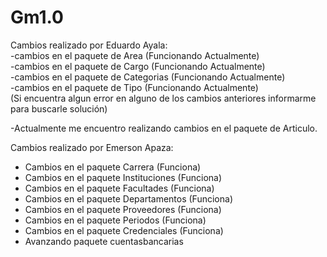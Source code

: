 # Gm1.0
Cambios realizado por Eduardo Ayala: <br>
-cambios en el paquete de Area (Funcionando Actualmente)<br>
-cambios en el paquete de Cargo (Funcionando Actualmente)<br>
-cambios en el paquete de Categorias (Funcionando Actualmente)<br>
-cambios en el paquete de Tipo (Funcionando Actualmente)<br>
(Si encuentra algun error en alguno de los cambios anteriores informarme para buscarle solución)<br>

-Actualmente me encuentro realizando cambios en el paquete de Articulo. 

Cambios realizado por Emerson Apaza:
- Cambios en el paquete Carrera (Funciona)
- Cambios en el paquete Instituciones (Funciona)
- Cambios en el paquete Facultades (Funciona)
- Cambios en el paquete Departamentos (Funciona)
- Cambios en el paquete Proveedores (Funciona)
- Cambios en el paquete Periodos (Funciona)
- Cambios en el paquete Credenciales (Funciona)
- Avanzando paquete cuentasbancarias
